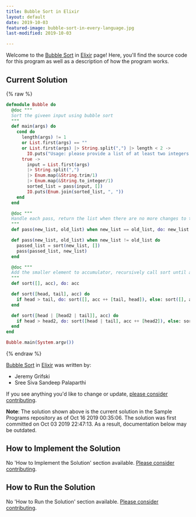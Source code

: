 ```yaml
---
title: Bubble Sort in Elixir
layout: default
date: 2019-10-03
featured-image: bubble-sort-in-every-language.jpg
last-modified: 2019-10-03

---
```


Welcome to the [Bubble Sort](https://sampleprograms.io/projects/bubble-sort) in [Elixir](https://sampleprograms.io/languages/elixir) page! Here, you'll find the source code for this program as well as a description of how the program works.

## Current Solution

{% raw %}

```elixir
defmodule Bubble do
  @doc """
  Sort the giveen input using bubble sort
  """
  def main(args) do
    cond do
      length(args) != 1 
      or List.first(args) == "" 
      or List.first(args) |> String.split(",") |> length < 2 ->
        IO.puts("Usage: please provide a list of at least two integers to sort in the format \"1, 2, 3, 4, 5\"")
      true ->
        input = List.first(args)
        |> String.split(",") 
        |> Enum.map(&String.trim/1)
        |> Enum.map(&String.to_integer/1)
        sorted_list = pass(input, [])
        IO.puts(Enum.join(sorted_list, ", "))
    end
  end

  @doc """
  Handle each pass, return the list when there are no more changes to the list
  """
  def pass(new_list, old_list) when new_list == old_list, do: new_list

  def pass(new_list, old_list) when new_list != old_list do
    passed_list = sort(new_list, [])
    pass(passed_list, new_list)
  end

  @doc """
  Add the smaller element to accumulator, recursively call sort until all elements are added to accumulator
  """
  def sort([], acc), do: acc

  def sort([head, tail], acc) do
    if head > tail, do: sort([], acc ++ [tail, head]), else: sort([], acc ++ [head, tail])
  end

  def sort([head | [head2 | tail]], acc) do
    if head > head2, do: sort([head | tail], acc ++ [head2]), else: sort([head2 | tail], acc ++ [head])
  end
end

Bubble.main(System.argv())
```

{% endraw %}

[Bubble Sort](https://sampleprograms.io/projects/bubble-sort) in [Elixir](https://sampleprograms.io/languages/elixir) was written by:

- Jeremy Grifski
- Sree Siva Sandeep Palaparthi

If you see anything you'd like to change or update, [please consider contributing](https://github.com/TheRenegadeCoder/sample-programs).

**Note**: The solution shown above is the current solution in the Sample Programs repository as of Oct 16 2019 00:35:06. The solution was first committed on Oct 03 2019 22:47:13. As a result, documentation below may be outdated.

## How to Implement the Solution

No 'How to Implement the Solution' section available. [Please consider contributing](https://github.com/TheRenegadeCoder/sample-programs-website).

## How to Run the Solution

No 'How to Run the Solution' section available. [Please consider contributing](https://github.com/TheRenegadeCoder/sample-programs-website).